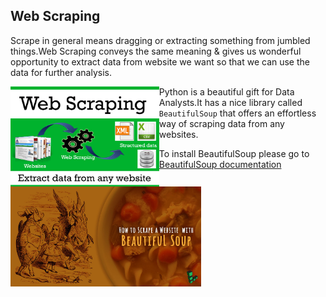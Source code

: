 ## Web Scraping
Scrape in general means dragging or extracting something from jumbled things.Web Scraping conveys the same meaning & gives us wonderful opportunity to extract data from website we want so that we can use the data for further analysis.







<p align="center">
  <img src="web%20scraping/Images/web-scraping-demystified.png",alt="neofetch" align="left" height="160px">
  </p>







Python is a beautiful gift for Data Analysts.It has a nice library called `BeautifulSoup` that offers an effortless way of scraping data from any websites.


To install BeautifulSoup please go to [BeautifulSoup documentation](https://www.crummy.com/software/BeautifulSoup/bs4/doc/#installing-beautiful-soup)

<p align="center">
  <img src="web%20scraping/Images/beautifulsoup-title-graphic.jpg",alt="neofetch" align="left" height="160px">
  </p>







